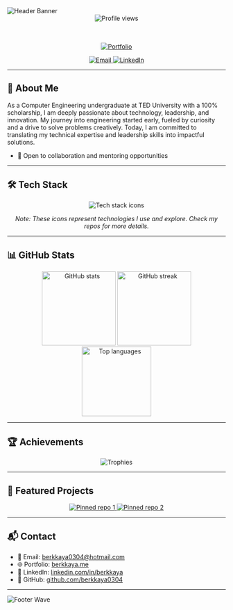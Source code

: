 <!--
Dark-themed GitHub Profile README for @berkkaya0304
-->

<picture>
  <source media="(prefers-color-scheme: dark)" srcset="https://capsule-render.vercel.app/api?type=waving&height=260&color=0:0b1020,100:111827&text=berkkaya0304&fontColor=22d3ee&fontAlignY=40&desc=Welcome%20to%20my%20GitHub%20profile&descAlignY=65&fontSize=46&descSize=18&animation=fadeIn">
  <img alt="Header Banner" src="https://capsule-render.vercel.app/api?type=waving&height=260&color=0:0b1020,100:111827&text=berkkaya0304&fontColor=0b1020&fontAlignY=40&desc=Welcome&descAlignY=65&fontSize=46&descSize=18">
</picture>

<div align="center">

  <!-- Profile Views -->
  <img src="https://komarev.com/ghpvc/?username=berkkaya0304&style=for-the-badge&label=PROFILE+VIEWS&color=0ea5e9" alt="Profile views"/>

  <!-- Quick Links -->
  <br/><br/>
  <a href="https://berkkaya.me" target="_blank">
    <img src="https://img.shields.io/badge/Portfolio-0b1020?style=for-the-badge&logo=vercel&logoColor=22d3ee" alt="Portfolio">
  </a> 
  
  <a href="mailto:berkkaya0304@hotmail.com" target="_blank">
    <img src="https://img.shields.io/badge/Email-0f172a?style=for-the-badge&logo=gmail&logoColor=fafafa" alt="Email">
  </a> 
  
  <a href="https://www.linkedin.com/in/berkkaya/" target="_blank">
    <img src="https://img.shields.io/badge/LinkedIn-0b1020?style=for-the-badge&logo=linkedin&logoColor=22d3ee" alt="LinkedIn">
  </a>

</div>

---

## 👋 About Me
As a Computer Engineering undergraduate at TED University with a 100% scholarship, I am deeply passionate about technology, leadership, and innovation. My journey into engineering started early, fueled by curiosity and a drive to solve problems creatively. Today, I am committed to translating my technical expertise and leadership skills into impactful solutions.

- 🤝 Open to collaboration and mentoring opportunities  

---

## 🛠 Tech Stack
<div align="center">
  <img src="https://skillicons.dev/icons?i=anaconda,androidstudio,angular,arch,azure,c,cs,dart,docker,firebase,figma,flutter,gcp,git,gradle,html,java,js,kafka,kubernetes,linux,materialui,maven,mysql,mongodb,nextjs,nginx,nodejs,notion,npm,postgres,postman,powershell,pycharm,py,rabbitmq,react,rider,spring,tailwind,terraform,threejs,ts,vscode,wordpress&perline=12" alt="Tech stack icons">
</div>

<p align="center">
  <em>Note: These icons represent technologies I use and explore. Check my repos for more details.</em>
</p>

---

## 📊 GitHub Stats
<div align="center">
  <img height="170" src="https://github-readme-stats.vercel.app/api?username=berkkaya0304&show_icons=true&theme=tokyonight&hide_border=true&rank_icon=percentile" alt="GitHub stats">
  <img height="170" src="https://github-readme-streak-stats.herokuapp.com?user=berkkaya0304&theme=tokyonight&hide_border=true" alt="GitHub streak">
  <br/>
  <img height="160" src="https://github-readme-stats.vercel.app/api/top-langs/?username=berkkaya0304&layout=compact&theme=tokyonight&hide_border=true&langs_count=10" alt="Top languages">
</div>

---

## 🏆 Achievements
<div align="center">
  <img src="https://github-profile-trophy.vercel.app/?username=berkkaya0304&theme=darkhub&no-bg=true&no-frame=true&margin-w=5&row=1&column=7" alt="Trophies"/>
</div>

---

## 📌 Featured Projects
<div align="center">
  <a href="https://github.com/berkkaya0304/berk-portfolio">
    <img src="https://github-readme-stats.vercel.app/api/pin/?username=berkkaya0304&repo=berk-portfolio&theme=tokyonight&hide_border=true" alt="Pinned repo 1"/>
  </a>
  <a href="https://github.com/berkkaya0304/Universe_explorer">
    <img src="https://github-readme-stats.vercel.app/api/pin/?username=berkkaya0304&repo=Universe_explorer&theme=tokyonight&hide_border=true" alt="Pinned repo 2"/>
  </a>
</div>

---

## 📬 Contact
- 📧 Email: [berkkaya0304@hotmail.com](mailto:berkkaya0304@hotmail.com)  
- 🌐 Portfolio: [berkkaya.me](https://berkkaya.me)  
- 💼 LinkedIn: [linkedin.com/in/berkkaya](https://www.linkedin.com/in/berkkaya/)  
- 🐙 GitHub: [github.com/berkkaya0304](https://github.com/berkkaya0304)  

---

<picture>
  <source media="(prefers-color-scheme: dark)" srcset="https://capsule-render.vercel.app/api?type=waving&height=140&color=0:111827,100:0b1020&section=footer">
  <img alt="Footer Wave" src="https://capsule-render.vercel.app/api?type=waving&height=140&color=0:111827,100:0b1020&section=footer">
</picture>
